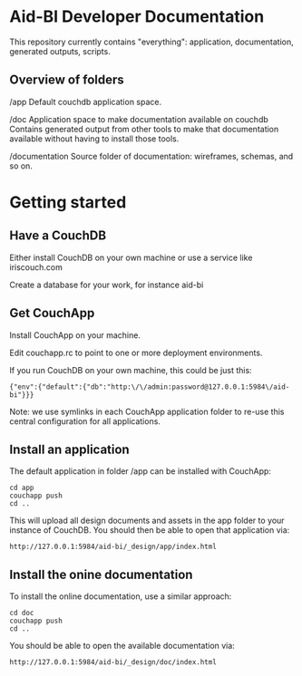 Aid-BI Developer Documentation
==============================

This repository currently contains "everything": application, documentation,
generated outputs, scripts.

Overview of folders
-------------------

/app
	Default couchdb application space.
	
/doc
	Application space to make documentation available on couchdb
	Contains generated output from other tools to make that documentation
	available without having to install those tools.
	
/documentation
	Source folder of documentation: wireframes, schemas, and so on.
	
Getting started
===============

Have a CouchDB
--------------

Either install CouchDB on your own machine or use a service like iriscouch.com

Create a database for your work, for instance aid-bi

Get CouchApp
------------

Install CouchApp on your machine.

Edit couchapp.rc to point to one or more deployment environments.

If you run CouchDB on your own machine, this could be just this:

	{"env":{"default":{"db":"http:\/\/admin:password@127.0.0.1:5984\/aid-bi"}}}
	
Note: we use symlinks in each CouchApp application folder to re-use this
central configuration for all applications.

Install an application
----------------------

The default application in folder /app can be installed with CouchApp:

	cd app
	couchapp push
	cd ..
	
This will upload all design documents and assets in the app folder to your
instance of CouchDB. You should then be able to open that application via:

	http://127.0.0.1:5984/aid-bi/_design/app/index.html

Install the onine documentation
-------------------------------

To install the online documentation, use a similar approach:

	cd doc
	couchapp push
	cd ..
	
You should be able to open the available documentation via: 

	http://127.0.0.1:5984/aid-bi/_design/doc/index.html

